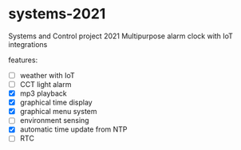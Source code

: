 # systems-2021
Systems and Control project 2021
Multipurpose alarm clock with IoT integrations

features:
- [ ] weather with IoT
- [ ] CCT light alarm
- [x] mp3 playback
- [x] graphical time display
- [x] graphical menu system
- [ ] environment sensing
- [x] automatic time update from NTP
- [ ] RTC 
